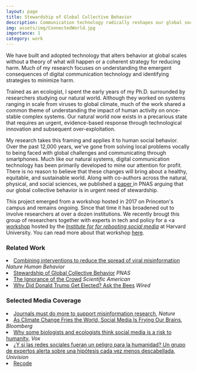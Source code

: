 ```yaml
---
layout: page
title: Stewardship of Global Collective Behavior
description: Communication technology radically reshapes our global social network. How do we ensure these changes will lead towards a sustainable, equitable and healthy world?
img: assets/img/ConnectedWorld.jpg
importance: 1
category: work
---
```



We have built and adopted technology that alters behavior at global scales without a theory of what will happen or a coherent strategy for reducing harm. Much of my research focuses on understanding the emergent consequences of digital communication technology and identifying strategies to minimize harm.

Trained as an ecologist, I spent the early years of my Ph.D. surrounded by researchers studying our natural world. Although they worked on systems ranging in scale from viruses to global climate, much of the work shared a common theme of understanding the impact of human activity on once-stable complex systems. Our natural world now exists in a precarious state that requires an urgent, evidence-based response through technological innovation and subsequent over-exploitation.

My research takes this framing and applies it to human social behavior. Over the past 12,000 years, we've gone from solving local problems vocally to being faced with global challenges and communicating through smartphones. Much like our natural systems, digital communication technology has been primarily developed to mine our attention for profit. There is no reason to believe that these changes will bring about a healthy, equitable, and sustainable world. Along with co-authors across the natural, physical, and social sciences, we published a <a href="https://www.pnas.org/doi/10.1073/pnas.2025764118"> paper </a> in PNAS arguing that our global collective behavior is in urgent need of stewardship.

This project emerged from a workshop hosted in 2017 on Princeton's campus and remains ongoing. Since that time it has broadened out to involve researchers at over a dozen institutions. We recently brougt this group of researchers together with experts in tech and policy for a <a  <a href="https://cyber.harvard.edu/story/2021-12/social-media-crisis-discipline"> workshop</a> hosted by the <a href="https://cyber.harvard.edu/programs/institute-rebooting-social-media"><i>Institute for for rebooting social media</i></a> at Harvard University. You can read more about that workshop <a href="https://medium.com/rebooting-social-media/social-media-as-a-crisis-discipline-c0ea4dae374a">here</a>.


<h3>Related Work</h3>
<li><a href="https://www.nature.com/articles/s41562-022-01388-6">Combining interventions to reduce the spread of viral misinformation</a> <i>Nature Human Behavior</i></li>
<li><a href="https://www.pnas.org/doi/10.1073/pnas.2025764118">Stewardship of Global Collective Behavior</a> <i>PNAS</i></li>
<li><a href="https://blogs.scientificamerican.com/observations/the-ignorance-of-the-crowd/">The Ignorance of the Crowd</a> <i>Scientific American</i></li>
<li><a href="https://www.wired.com/2016/12/donald-trump-get-elected-ask-bees/">Why Did Donald Trump Get Elected? Ask the Bees</a> <i>Wired</i></li>


<h3>Selected Media Coverage</h3>
<li><a href="https://socialsciences.nature.com/posts/in-conversation-publishing-misinformation-research">Journals must do more to support misinformation research</a>, <i>Nature</i></li>
<li><a href="https://www.bnnbloomberg.ca/as-climate-change-fries-the-world-social-media-is-frying-our-brains-1.1623057">As Climate Change Fries the World, Social Media Is Frying Our Brains</a>, <i>Bloomberg</i>
<li><a href="https://www.vox.com/recode/2021/6/26/22550981/carl-bergstrom-joe-bak-coleman-biologists-ecologists-social-media-risk-humanity-research-academics">Why some biologists and ecologists think social media is a risk to humanity</a>, <i>Vox</i></li>
<li><a href="https://www.univision.com/noticias/salud/cuales-son-peligros-redes-sociales">¿Y si las redes sociales fueran un peligro para la humanidad? Un grupo de expertos alerta sobre una hipótesis cada vez menos descabellada</a>, <i>Univision</i></li>
<li><a href="https://podcasts.apple.com/us/podcast/how-social-media-threatens-humanity/id1479107698?i=1000528837796">Recode</a>
